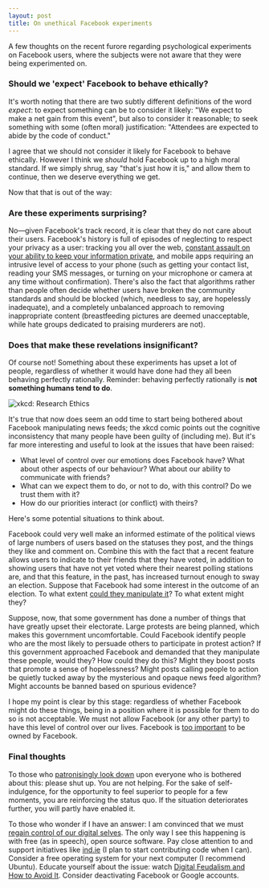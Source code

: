 ```yaml
---
layout: post
title: On unethical Facebook experiments
---
```


A few thoughts on the recent furore regarding psychological experiments on
Facebook users, where the subjects were not aware that they were being
experimented on.

### Should we 'expect' Facebook to behave ethically?

It's worth noting that there are two subtly different definitions of the word
*expect*: to expect something can be to consider it likely: "We expect to make
a net gain from this event", but also to consider it reasonable; to seek
something with some (often moral) justification: "Attendees are expected to
abide by the code of conduct."

I agree that we should not consider it likely for Facebook to behave ethically.
However I think we *should* hold Facebook up to a high moral standard. If we
simply shrug, say "that's just how it is," and allow them to continue, then we
deserve everything we get.

Now that that is out of the way:

### Are these experiments surprising?

No&mdash;given Facebook's track record, it is clear that they do not care about
their users. Facebook's history is full of episodes of neglecting to respect
your privacy as a user: tracking you all over the web, [constant assault on
your ability to keep your information private][], and mobile apps requiring an
intrusive level of access to your phone (such as getting your contact list,
reading your SMS messages, or turning on your microphone or camera at any time
without confirmation). There's also the fact that algorithms rather than people
often decide whether users have broken the community standards and should be
blocked (which, needless to say, are hopelessly inadequate), and a completely
unbalanced approach to removing inappropriate content (breastfeeding pictures
are deemed unacceptable, while hate groups dedicated to praising murderers are
not).

### Does that make these revelations insignificant?

Of course not! Something about these experiments has upset a lot of people,
regardless of whether it would have done had they all been behaving perfectly
rationally. Reminder: behaving perfectly rationally is **not something humans
tend to do**.

![xkcd: Research Ethics](http://imgs.xkcd.com/comics/research_ethics.png)

It's true that now does seem an odd time to start being bothered about Facebook
manipulating news feeds; the xkcd comic points out the cognitive inconsistency
that many people have been guilty of (including me). But it's far more
interesting and useful to look at the issues that have been raised:

* What level of control over our emotions does Facebook have? What about other
  aspects of our behaviour? What about our ability to communicate with friends?
* What can we expect them to do, or not to do, with this control? Do we trust
  them with it?
* How do our priorities interact (or conflict) with theirs?

Here's some potential situations to think about.

Facebook could very well make an informed estimate of the political views of
large numbers of users based on the statuses they post, and the things they
like and comment on. Combine this with the fact that a recent feature allows
users to indicate to their friends that they have voted, in addition to showing
users that have not yet voted where their nearest polling stations are, and
that this feature, in the past, has increased turnout enough to sway an
election. Suppose that Facebook had some interest in the outcome of an election.
To what extent [could they manipulate it][]? To what extent might they?

Suppose, now, that some government has done a number of things that have
greatly upset their electorate. Large protests are being planned, which makes
this government uncomfortable. Could Facebook identify people who are the most
likely to persuade others to participate in protest action? If this government
approached Facebook and demanded that they manipulate these people, would they?
How could they do this? Might they boost posts that promote a sense of
hopelessness? Might posts calling people to action be quietly tucked away by
the mysterious and opaque news feed algorithm? Might accounts be banned based
on spurious evidence?

I hope my point is clear by this stage: regardless of whether Facebook might do
these things, being in a position where it is possible for them to do so is not
acceptable. We must not allow Facebook (or any other party) to have this level
of control over our lives. Facebook is [too important][] to be owned by
Facebook.

### Final thoughts

To those who [patronisingly look down][] upon everyone who is bothered about
this: please shut up. You are not helping. For the sake of self-indulgence, for
the opportunity to feel superior to people for a few moments, you are
reinforcing the status quo. If the situation deteriorates further, you will
partly have enabled it.

To those who wonder if I have an answer: I am convinced that we must [regain
control of our digital selves][]. The only way I see this happening is with
free (as in speech), open source software. Pay close attention to and support
initiatives like [ind.ie](https://ind.ie) (I plan to start contributing code
when I can). Consider a free operating system for your next computer (I
recommend Ubuntu). Educate yourself about the issue: watch [Digital Feudalism
and How to Avoid It][]. Consider deactivating Facebook or Google accounts.

[patronisingly look down]: http://www.theguardian.com/technology/2014/jul/06/we-shouldnt-expect-facebook-to-behave-ethically
[constant assault on your ability to keep your information private]: https://www.eff.org/deeplinks/2010/04/handy-facebook-english-translator
[could they manipulate it]: http://www.newrepublic.com/article/117878/information-fiduciary-solution-facebook-digital-gerrymandering
[too important]: http://blog.steveklabnik.com/posts/2011-07-24-twitter-is-to-important-to-be-owned-by-twitter
[regain control of our digital selves]: http://aralbalkan.com/notes/indie-data/
[Digital Feudalism and How to Avoid It]: https://www.youtube.com/watch?v=G1QCBzQ0aNc
